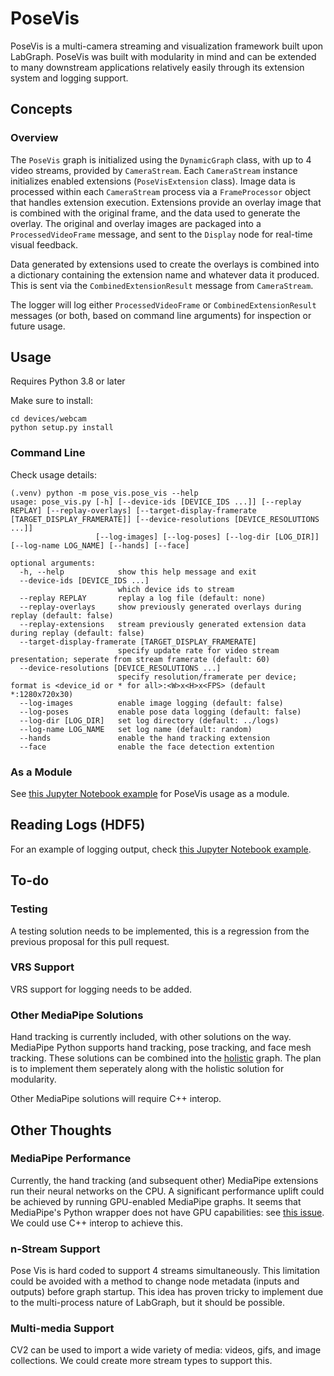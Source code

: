 # PoseVis

PoseVis is a multi-camera streaming and visualization framework built upon LabGraph. PoseVis was built with modularity in mind and can be extended to many downstream applications relatively easily through its extension system and logging support.

## Concepts

### Overview

The `PoseVis` graph is initialized using the `DynamicGraph` class, with up to 4 video streams, provided by `CameraStream`. Each `CameraStream` instance initializes enabled extensions (`PoseVisExtension` class). Image data is processed within each `CameraStream` process via a `FrameProcessor` object that handles extension execution. Extensions provide an overlay image that is combined with the original frame, and the data used to generate the overlay. The original and overlay images are packaged into a `ProcessedVideoFrame` message, and sent to the `Display` node for real-time visual feedback.

Data generated by extensions used to create the overlays is combined into a dictionary containing the extension name and whatever data it produced. This is sent via the `CombinedExtensionResult` message from `CameraStream`.

The logger will log either `ProcessedVideoFrame` or `CombinedExtensionResult` messages (or both, based on command line arguments) for inspection or future usage.

## Usage

Requires Python 3.8 or later

Make sure to install:

```
cd devices/webcam
python setup.py install
```

### Command Line

Check usage details:

```
(.venv) python -m pose_vis.pose_vis --help               
usage: pose_vis.py [-h] [--device-ids [DEVICE_IDS ...]] [--replay REPLAY] [--replay-overlays] [--target-display-framerate [TARGET_DISPLAY_FRAMERATE]] [--device-resolutions [DEVICE_RESOLUTIONS ...]]
                   [--log-images] [--log-poses] [--log-dir [LOG_DIR]] [--log-name LOG_NAME] [--hands] [--face]

optional arguments:
  -h, --help            show this help message and exit
  --device-ids [DEVICE_IDS ...]
                        which device ids to stream
  --replay REPLAY       replay a log file (default: none)
  --replay-overlays     show previously generated overlays during replay (default: false)
  --replay-extensions   stream previously generated extension data during replay (default: false)
  --target-display-framerate [TARGET_DISPLAY_FRAMERATE]
                        specify update rate for video stream presentation; seperate from stream framerate (default: 60)
  --device-resolutions [DEVICE_RESOLUTIONS ...]
                        specify resolution/framerate per device; format is <device_id or * for all>:<W>x<H>x<FPS> (default *:1280x720x30)
  --log-images          enable image logging (default: false)
  --log-poses           enable pose data logging (default: false)
  --log-dir [LOG_DIR]   set log directory (default: ../logs)
  --log-name LOG_NAME   set log name (default: random)
  --hands               enable the hand tracking extension
  --face                enable the face detection extention
```

### As a Module

See [this Jupyter Notebook example](https://github.com/Dasfaust/labgraph/blob/pose_vis/devices/webcam/logging_example.ipynb) for PoseVis usage as a module.

## Reading Logs (HDF5)

For an example of logging output, check [this Jupyter Notebook example](https://github.com/Dasfaust/labgraph/blob/pose_vis/devices/webcam/logging_example.ipynb).

## To-do

### Testing

A testing solution needs to be implemented, this is a regression from the previous proposal for this pull request.

### VRS Support

VRS support for logging needs to be added.

### Other MediaPipe Solutions

Hand tracking is currently included, with other solutions on the way. MediaPipe Python supports hand tracking, pose tracking, and face mesh tracking. These solutions can be combined into the [holistic](https://google.github.io/mediapipe/solutions/holistic.html) graph. The plan is to implement them seperately along with the holistic solution for modularity.

Other MediaPipe solutions will require C++ interop.

## Other Thoughts

### MediaPipe Performance

Currently, the hand tracking (and subsequent other) MediaPipe extensions run their neural networks on the CPU. A significant performance uplift could be achieved by running GPU-enabled MediaPipe graphs. It seems that MediaPipe's Python wrapper does not have GPU capabilities: see [this issue](https://github.com/google/mediapipe/issues/3106). We could use C++ interop to achieve this.

### n-Stream Support

Pose Vis is hard coded to support 4 streams simultaneously. This limitation could be avoided with a method to change node metadata (inputs and outputs) before graph startup. This idea has proven tricky to implement due to the multi-process nature of LabGraph, but it should be possible.

### Multi-media Support

CV2 can be used to import a wide variety of media: videos, gifs, and image collections. We could create more stream types to support this.